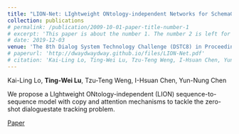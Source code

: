 ```yaml
---
title: "LION-Net: LIghtweight ONtology-independent Networks for SchemaGuided Dialogue State Generation"
collection: publications
# permalink: /publication/2009-10-01-paper-title-number-1
# excerpt: 'This paper is about the number 1. The number 2 is left for future work.'
# date: 2019-12-03
venue: 'The 8th Dialog System Technology Challenge (DSTC8) in Proceedings of Thirty-Forth AAAI Conference on Artificial Intelligence (AAAI 2020)'
# paperurl: 'http://dwaydwaydway.github.io/files/LION-Net.pdf'
# citation: 'Kai-Ling Lo, Ting-Wei Lu, Tzu-Teng Weng, I-Hsuan Chen, Yun-Nung Chen'
---
```

Kai-Ling Lo, <strong>Ting-Wei Lu</strong>, Tzu-Teng Weng, I-Hsuan Chen, Yun-Nung Chen

We propose a LIghtweight ONtology-independent (LION) sequence-to-sequence model with copy and attention mechanisms to tackle the zero-shot dialoguestate tracking problem.

[Paper](http://dwaydwaydway.github.io/files/LION-Net.pdf)